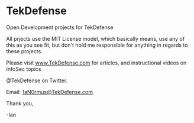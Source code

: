 TekDefense
==========

Open Development projects for TekDefense

All prjects use the MIT License model, which basically means, use any of this as you see fit, but don't hold me responsible for anything in regards to these projects.

Please visit www.TekDefense.com for articles, and instructional videos on InfoSec topics

@TekDefense on Twitter.

Email: 1aN0rmus@TekDefense.com

Thank you,

-Ian
